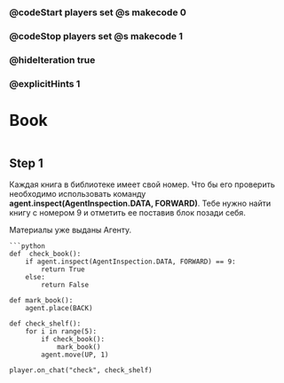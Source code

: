 ### @codeStart players set @s makecode 0
### @codeStop players set @s makecode 1

### @hideIteration true 
### @explicitHints 1


# Book

```python
```

## Step 1
Каждая книга в библиотеке имеет свой номер. Что бы его проверить необходимо использовать команду **agent.inspect(AgentInspection.DATA, FORWARD)**. Тебе нужно найти книгу с номером 9 и отметить ее поставив блок позади себя. 

Материалы уже выданы Агенту.

```ghost
```python
def  check_book():
    if agent.inspect(AgentInspection.DATA, FORWARD) == 9:
        return True
    else:
        return False

def mark_book():
    agent.place(BACK)

def check_shelf():
    for i in range(5):
        if check_book():
            mark_book()
        agent.move(UP, 1)

player.on_chat("check", check_shelf)

```


